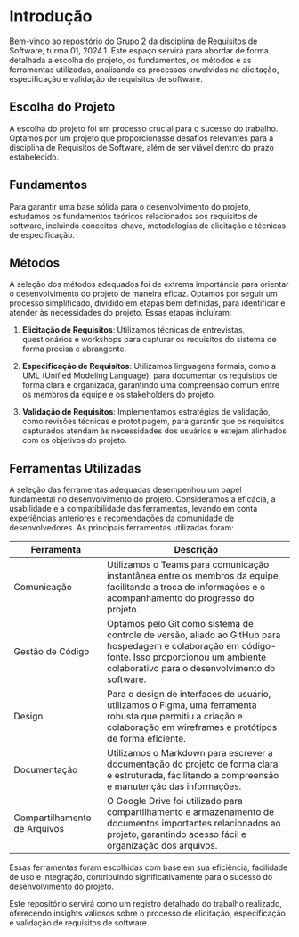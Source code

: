 # Introdução

Bem-vindo ao repositório do Grupo 2 da disciplina de Requisitos de Software, turma 01, 2024.1. Este espaço servirá para abordar de forma detalhada a escolha do projeto, os fundamentos, os métodos e as ferramentas utilizadas, analisando os processos envolvidos na elicitação, especificação e validação de requisitos de software.

## Escolha do Projeto

A escolha do projeto foi um processo crucial para o sucesso do trabalho. Optamos por um projeto que proporcionasse desafios relevantes para a disciplina de Requisitos de Software, além de ser viável dentro do prazo estabelecido. 

## Fundamentos

Para garantir uma base sólida para o desenvolvimento do projeto, estudamos os fundamentos teóricos relacionados aos requisitos de software, incluindo conceitos-chave, metodologias de elicitação e técnicas de especificação.

## Métodos

A seleção dos métodos adequados foi de extrema importância para orientar o desenvolvimento do projeto de maneira eficaz. Optamos por seguir um processo simplificado, dividido em etapas bem definidas, para identificar e atender às necessidades do projeto. Essas etapas incluíram:

1. **Elicitação de Requisitos**: Utilizamos técnicas de entrevistas, questionários e workshops para capturar os requisitos do sistema de forma precisa e abrangente.
  
2. **Especificação de Requisitos**: Utilizamos linguagens formais, como a UML (Unified Modeling Language), para documentar os requisitos de forma clara e organizada, garantindo uma compreensão comum entre os membros da equipe e os stakeholders do projeto.

3. **Validação de Requisitos**: Implementamos estratégias de validação, como revisões técnicas e prototipagem, para garantir que os requisitos capturados atendam às necessidades dos usuários e estejam alinhados com os objetivos do projeto.

## Ferramentas Utilizadas

A seleção das ferramentas adequadas desempenhou um papel fundamental no desenvolvimento do projeto. Consideramos a eficácia, a usabilidade e a compatibilidade das ferramentas, levando em conta experiências anteriores e recomendações da comunidade de desenvolvedores. As principais ferramentas utilizadas foram:

| Ferramenta            | Descrição                                                                                                     |
|-----------------------|---------------------------------------------------------------------------------------------------------------|
| Comunicação           | Utilizamos o Teams para comunicação instantânea entre os membros da equipe, facilitando a troca de informações e o acompanhamento do progresso do projeto.   |
| Gestão de Código      | Optamos pelo Git como sistema de controle de versão, aliado ao GitHub para hospedagem e colaboração em código-fonte. Isso proporcionou um ambiente colaborativo para o desenvolvimento do software. |
| Design                | Para o design de interfaces de usuário, utilizamos o Figma, uma ferramenta robusta que permitiu a criação e colaboração em wireframes e protótipos de forma eficiente. |
| Documentação          | Utilizamos o Markdown para escrever a documentação do projeto de forma clara e estruturada, facilitando a compreensão e manutenção das informações. |
| Compartilhamento de Arquivos | O Google Drive foi utilizado para compartilhamento e armazenamento de documentos importantes relacionados ao projeto, garantindo acesso fácil e organização dos arquivos. |

Essas ferramentas foram escolhidas com base em sua eficiência, facilidade de uso e integração, contribuindo significativamente para o sucesso do desenvolvimento do projeto.

Este repositório servirá como um registro detalhado do trabalho realizado, oferecendo insights valiosos sobre o processo de elicitação, especificação e validação de requisitos de software.
